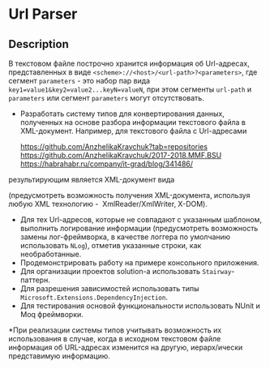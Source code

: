 # Url Parser

## Description

В текстовом файле построчно хранится информация об Url-адресах, представленных в виде `<scheme>://<host>/<url-path>?<parameters>`, где сегмент `parameters` - это набор пар вида `key1=value1&key2=value2...keyN=valueN`, при этом сегменты `url‐path` и `parameters` или сегмент `parameters` могут отсутствовать. 

 - Разработать систему типов для конвертирования данных, полученных на основе разбора информации текстового файла в XML-документ. Например, для текстового файла с Url-адресами

    https://github.com/AnzhelikaKravchuk?tab=repositories   
    https://github.com/AnzhelikaKravchuk/2017-2018.MMF.BSU   
    https://habrahabr.ru/company/it-grad/blog/341486/   

результирующим является XML-документ вида 

(предусмотреть возможность получения XML-документа, используя любую XML технологию -  XmlReader/XmlWriter, X-DOM).
 - Для тех Url-адресов, которые не совпадают с указанным шаблоном, выполнить логирование информации (предусмотреть возможность замены лог-фреймворка, в качестве логгера по умолчанию использовать `NLog`), отметив указанные строки, как необработанные.
 - Продемонстрировать работу на примере консольного приложения.
 - Для организации проектов solution-а использовать `Stairway`-паттерн.
 - Для разрешения зависимостей использовать типы `Microsoft.Extensions.DependencyInjection`.
 - Для тестирования основой функциональности использовать NUnit и Moq фреймворки.

*При реализации системы типов учитывать возможность их использования в случае, когда в исходном текстовом файле информация об URL-адресах изменится на другую, иерарх/ически представимую информацию.
